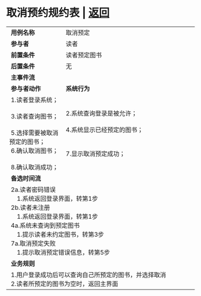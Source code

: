 # 取消预约规约表 | [返回](../README.md)
<table >
    <tr>
        <td width="150"> <b>&nbsp;用例名称</b></td>
        <td colspan="2" width="500">&nbsp;取消预定</td>
    </tr>
    <tr>
        <td width="150"> <b>&nbsp;参与者</b></td>
        <td colspan="2" width="500">&nbsp;读者</td>
    </tr>
    <tr>
        <td width="150"> <b>&nbsp;前置条件</b></td>
        <td colspan="2" width="500">&nbsp;读者预定图书</td>
    </tr>
    <tr>
        <td width="150"> <b>&nbsp;后置条件</b></td>
        <td colspan="2" width="500">&nbsp;无</td>
    </tr>
    <tr>
        <td colspan="3" width="150"> <b>&nbsp;主事件流</b></td>
    </tr>
    <tr>
        <td colspan="2" width="200"> <b>&nbsp;参与者动作</b></td>
        <td width="400"> <b>&nbsp;系统行为</b></td>
    </tr>
    <tr>
        <td colspan="2" width="200">
            <span>&nbsp;1.读者登录系统；</span>
            <br>
            <span>&nbsp;</span>
            <br>
            <span>&nbsp;3.读者查询图书；</span>
            <br>
            <span>&nbsp;</span>
            <br>
            <span>&nbsp;5.选择需要被取消预定的图书；</span>
            <br>
            <span>&nbsp;6.确认取消图书；</span>
            <br>
            <span>&nbsp;</span>
            <br>
            <span>&nbsp;8.确认取消成功；</span>
        </td>
        <td width="400">
            <span>&nbsp;</span>
            <br>
            <span>&nbsp;2.系统查询登录是被允许；</span>
            <br>
            <span>&nbsp;</span>
            <br>
            <span>&nbsp;4.系统显示已经预定的图书；</span>
            <br>
            <span>&nbsp;</span>
            <br>
            <span>&nbsp;</span>
            <br>
            <span>&nbsp;7.显示取消预定成功；</span>
            <br>
            <span>&nbsp;</span>
        </td>
    </tr>
    <tr>
        <td colspan="3" width="150"> <b>&nbsp;备选时间流</b></td>
    </tr>
    <tr>
        <td colspan="3" width="150">
            <span>&nbsp;2a.读者密码错误</span>
            <br>
            <span>&nbsp;&emsp;1.系统返回登录界面，转第1步</span>
            <br>
            <span>&nbsp;2b.读者未注册</span>
            <br>
            <span>&nbsp;&emsp;1.系统返回登录界面，转第1步</span>
            <br>
            <span>&nbsp;4a.系统未查询到预定图书</span>
            <br>
            <span>&nbsp;&emsp;1.提示读者未约定图书，转第3步</span>
            <br>
            <span>&nbsp;7a.取消预定失败</span>
            <br>
            <span>&nbsp;&emsp;1.提示取消预定错误信息，转第5步</span>
        </td>
    </tr>
    <tr>
        <td colspan="3" width="150"> <b>&nbsp;业务规则</b></td>
    </tr>
    <tr>
        <td colspan="3" width="150">
            <span>&nbsp;1.用户登录成功后可以查询自己所预定的图书，并选择取消</span>
            <br>
            <span>&nbsp;2.读者所预定的图书为空时，返回主界面</span>
        </td>
    </tr>
</table>